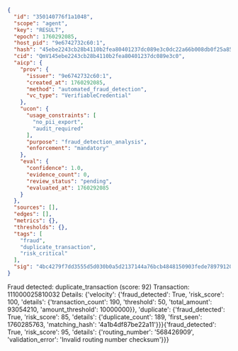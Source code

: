 ```json
{
  "id": "350140776f1a1048",
  "scope": "agent",
  "key": "RESULT",
  "epoch": 1760292085,
  "host_pid": "9e6742732c60:1",
  "hash": "45ebe2243cb28b4110b2fea80401237dc089e3c0dc22a66b008db0f25a85dc6c",
  "cid": "QmV145ebe2243cb28b4110b2fea80401237dc089e3c0",
  "aicp": {
    "prov": {
      "issuer": "9e6742732c60:1",
      "created_at": 1760292085,
      "method": "automated_fraud_detection",
      "vc_type": "VerifiableCredential"
    },
    "ucon": {
      "usage_constraints": [
        "no_pii_export",
        "audit_required"
      ],
      "purpose": "fraud_detection_analysis",
      "enforcement": "mandatory"
    },
    "eval": {
      "confidence": 1.0,
      "evidence_count": 0,
      "review_status": "pending",
      "evaluated_at": 1760292085
    }
  },
  "sources": [],
  "edges": [],
  "metrics": {},
  "thresholds": {},
  "tags": [
    "fraud",
    "duplicate_transaction",
    "risk_critical"
  ],
  "sig": "4bc4279f7dd3555d5d030b0a5d2137144a76bcb4848150903fede78979120b08"
}
```

Fraud detected: duplicate_transaction (score: 92)
Transaction: 111000025810032
Details: {'velocity': {'fraud_detected': True, 'risk_score': 100, 'details': {'transaction_count': 190, 'threshold': 50, 'total_amount': 93054210, 'amount_threshold': 10000000}}, 'duplicate': {'fraud_detected': True, 'risk_score': 85, 'details': {'duplicate_count': 189, 'first_seen': 1760285763, 'matching_hash': '4a1b4df87be22a11'}}}{'fraud_detected': True, 'risk_score': 95, 'details': {'routing_number': '568426909', 'validation_error': 'Invalid routing number checksum'}}}